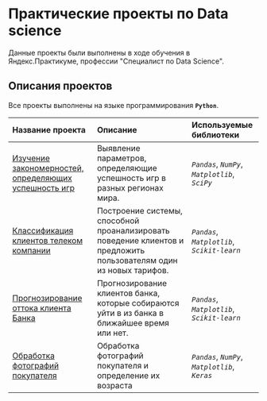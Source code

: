 # Практические проекты по Data science

Данные проекты были выполнены в ходе обучения в Яндекс.Практикуме, профессии "Специалист по Data Science".

## Описания проектов

Все проекты выполнены на языке программирования **`Python`**.

| Название проекта | Описание | Используемые библиотеки | 
| :---------------------- | :---------------------- | :---------------------- |
| [Изучение закономерностей, определяющих успешность игр](studying_patterns_that_determine_success_games) | Выявление параметров, определяющие успешность игр в разных регионах мира.| *`Pandas`*, *`NumPy`*, *`Matplotlib`*, *`SciPy`* |
| [Классификация клиентов телеком компании](classification_telecom_company_clients) | Построение системы, способной проанализировать поведение клиентов и предложить пользователям один из новых тарифов.| *`Pandas`*, *`Matplotlib`*, *`Scikit-learn`* |
| [Прогнозирование оттока клиента Банка](forecasting_outflow_bank_customers) | Прогнозирование клиентов банка, которые собираются уйти в из банка в ближайшее время или нет. | *`Pandas`*, *`Matplotlib`*, *`Scikit-learn`* |
| [Обработка фотографий покупателя](processing_buyer's_photos) | Обработка фотографий покупателя и определение их возраста | *`Pandas`*, *`NumPy`*, *`Matplotlib`*, *`Keras`*  |

